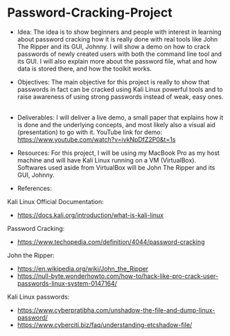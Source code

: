 # Password-Cracking-Project

- Idea: The idea is to show beginners and people with interest in learning about password cracking how it is really done with real tools like John The Ripper and its GUI, Johnny. I will show a demo on how to crack passwords of newly created users with both the command line tool and its GUI. I will also explain more about the password file, what and how data is stored there, and how the toolkit works. 

- Objectives: The main objective for this project is really to show that passwords in fact can be cracked using Kali Linux powerful tools and to raise awareness of using strong passwords instead of weak, easy ones. 
 
- Deliverables: I will deliver a live demo, a small paper that explains how it is done and the underlying concepts, and most likely also a visual aid (presentation) to go with it. YouTube link for demo: https://www.youtube.com/watch?v=ivkNpDfZ2P0&t=1s
 
- Resources: For this project, I will be using my MacBook Pro as my host machine and will have Kali Linux running on a VM (VirtualBox). Softwares used aside from VirtualBox will be John The Ripper and its GUI, Johnny.
 
- References:

Kali Linux Official Documentation:
+ https://docs.kali.org/introduction/what-is-kali-linux

Password Cracking:
+ https://www.techopedia.com/definition/4044/password-cracking

John the Ripper:
+ https://en.wikipedia.org/wiki/John_the_Ripper
+ https://null-byte.wonderhowto.com/how-to/hack-like-pro-crack-user-passwords-linux-system-0147164/

Kali Linux passwords:
+ https://www.cyberpratibha.com/unshadow-the-file-and-dump-linux-password/
+ https://www.cyberciti.biz/faq/understanding-etcshadow-file/
